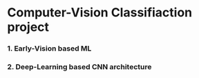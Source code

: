 # Computer-Vision Classifiaction project
### 1. Early-Vision based ML 



### 2. Deep-Learning based CNN architecture
